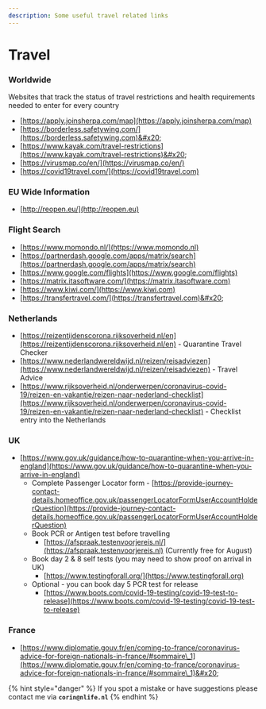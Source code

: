 ```yaml
---
description: Some useful travel related links
---
```


# Travel

### Worldwide

Websites that track the status of travel restrictions and health requirements needed to enter for every country

* [https://apply.joinsherpa.com/map](https://apply.joinsherpa.com/map)
* [https://borderless.safetywing.com/](https://borderless.safetywing.com)&#x20;
* [https://www.kayak.com/travel-restrictions](https://www.kayak.com/travel-restrictions)&#x20;
* [https://virusmap.co/en/](https://virusmap.co/en/)
* [https://covid19travel.com/](https://covid19travel.com)

### EU Wide Information

* [http://reopen.eu/](http://reopen.eu)

### Flight Search

* [https://www.momondo.nl/](https://www.momondo.nl)
* [https://partnerdash.google.com/apps/matrix/search](https://partnerdash.google.com/apps/matrix/search)
* [https://www.google.com/flights](https://www.google.com/flights)
* [https://matrix.itasoftware.com/](https://matrix.itasoftware.com)
* [https://www.kiwi.com/](https://www.kiwi.com)
* [https://transfertravel.com/](https://transfertravel.com)&#x20;

### Netherlands

* [https://reizentijdenscorona.rijksoverheid.nl/en](https://reizentijdenscorona.rijksoverheid.nl/en) - Quarantine Travel Checker
* [https://www.nederlandwereldwijd.nl/reizen/reisadviezen](https://www.nederlandwereldwijd.nl/reizen/reisadviezen) - Travel Advice
* [https://www.rijksoverheid.nl/onderwerpen/coronavirus-covid-19/reizen-en-vakantie/reizen-naar-nederland-checklist](https://www.rijksoverheid.nl/onderwerpen/coronavirus-covid-19/reizen-en-vakantie/reizen-naar-nederland-checklist) - Checklist entry into the Netherlands

### UK

* [https://www.gov.uk/guidance/how-to-quarantine-when-you-arrive-in-england](https://www.gov.uk/guidance/how-to-quarantine-when-you-arrive-in-england)
  * Complete Passenger Locator form - [https://provide-journey-contact-details.homeoffice.gov.uk/passengerLocatorFormUserAccountHolderQuestion](https://provide-journey-contact-details.homeoffice.gov.uk/passengerLocatorFormUserAccountHolderQuestion)
  * Book PCR or Antigen test before travelling
    * [https://afspraak.testenvoorjereis.nl/](https://afspraak.testenvoorjereis.nl) (Currently free for August)
  * Book day 2 & 8 self tests (you may need to show proof on arrival in UK)
    * [https://www.testingforall.org/](https://www.testingforall.org)
  * Optional - you can book day 5 PCR test for release
    * [https://www.boots.com/covid-19-testing/covid-19-test-to-release](https://www.boots.com/covid-19-testing/covid-19-test-to-release)

### France

* [https://www.diplomatie.gouv.fr/en/coming-to-france/coronavirus-advice-for-foreign-nationals-in-france/#sommaire\_1](https://www.diplomatie.gouv.fr/en/coming-to-france/coronavirus-advice-for-foreign-nationals-in-france/#sommaire\_1)&#x20;

{% hint style="danger" %}
If you spot a mistake or have suggestions please contact me via **`corin@nlife.nl`**
{% endhint %}

